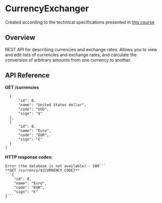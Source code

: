 # CurrencyExchanger
Created according to the technical specifications presented in [this course](https://zhukovsd.github.io/java-backend-learning-course/Projects/CurrencyExchange/)
## Overview
REST API for describing currencies and exchange rates. Allows you to view and edit lists of currencies and exchange rates, and calculate the conversion of arbitrary amounts from one currency to another.
## API Reference
**GET /currencies**
  ```[
    {
        "id": 0,
        "name": "United States dollar",
        "code": "USD",
        "sign": "$"
    },   
    {
        "id": 0,
        "name": "Euro",
        "code": "EUR",
        "sign": "€"
    }
  ]
```
**HTTP response codes:**
```Success - 200
Error (the database is not available) - 500```
**GET /currency/${CURRENCY_CODE}**
```{
    "id": 0,
    "name": "Euro",
    "code": "EUR",
    "sign": "€"
}```
